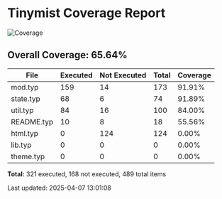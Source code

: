 # Tinymist Coverage Report

![Coverage](https://img.shields.io/badge/coverage-65.64%25-yellow)

## Overall Coverage: 65.64%

| File | Executed | Not Executed | Total | Coverage |
|------|--------|--------|------|--------|
| mod.typ | 159 | 14 | 173 | 91.91% |
| state.typ | 68 | 6 | 74 | 91.89% |
| util.typ | 84 | 16 | 100 | 84.00% |
| README.typ | 10 | 8 | 18 | 55.56% |
| html.typ | 0 | 124 | 124 | 0.00% |
| lib.typ | 0 | 0 | 0 | 0.00% |
| theme.typ | 0 | 0 | 0 | 0.00% |

**Total:** 321 executed, 168 not executed, 489 total items


Last updated: 2025-04-07 13:01:08
